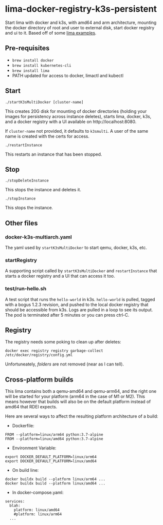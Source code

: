 # lima-docker-registry-k3s-persistent
Start lima with docker and k3s, with amd64 and arm architecture, mounting the docker directory of root and user to external disk, start docker registry and ui to it. Based off of some [lima examples](https://github.com/lima-vm/lima/tree/master/examples).

## Pre-requisites
* `brew install docker`
* `brew install kubernetes-cli`
* `brew install lima`
* PATH updated for access to docker, limactl and kubectl

## Start
`./startK3sMultiDocker [cluster-name]`

This creates 20G disk for mounting of docker directories (holding your images for persistency across instance deletes), starts lima, docker, k3s, and a docker registry with a UI available on http://localhost:8080.

If `cluster-name` not provided, it defaults to `k3smulti`. A user of the same name is created with the certs for access.

`./restartInstance`

This restarts an instance that has been stopped.

## Stop
`./stopDeleteInstance`

This stops the instance and deletes it.

`./stopInstance`

This stops the instance.

## Other files
### docker-k3s-multiarch.yaml
The yaml used by `startK3sMultiDocker` to start qemu, docker, k3s, etc.
### startRegistry
A supporting script called by `startK3sMultiDocker` and `restartInstance` that starts a docker registry and a UI that can access it too.
### test/run-hello.sh
A test script that runs the `hello-world` in k3s. `hello-world` is pulled, tagged with a bogus 1.2.3 revision, and pushed to the local docker registry that should be accessible from k3s. Logs are pulled in a loop to see its output. The pod is terminated after 5 minutes or you can press ctrl-C.

## Registry
The registry needs some poking to clean up after deletes:
```
docker exec registry registry garbage-collect /etc/docker/registry/config.yml
```

Unfortuneately, _folders_ are not removed (near as I can tell).

## Cross-platform builds

This lima contains both a qemu-amd64 and qemu-arm64, and the right one will be started for your platform (arm64 in the case of M1 or M2). This means however that builds will also be on the default platform instead of amd64 that RDEI expects.

Here are several ways to affect the resulting platform architecture of a build:

* Dockerfile:
```
FROM --platform=linux/arm64 python:3.7-alpine
FROM --platform=linux/amd64 python:3.7-alpine
```
* Environment Variable:
```
export DOCKER_DEFAULT_PLATFORM=linux/arm64
export DOCKER_DEFAULT_PLATFORM=linux/amd64
```
* On build line:
```
docker buildx build --platform linux/arm64 ...
docker buildx build --platform linux/amd64 ...
```
* In docker-compose.yaml:
```
services:
  blah:
    platform: linux/amd64
    #platform: linux/arm64
  ...
```
